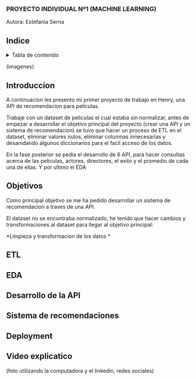 ### PROYECTO INDIVIDUAL Nº1 (MACHINE LEARNING)


Autora: Estefania Serna 



## Indice
<!-- TABLA DE CONTENIDO -->
<details>
  <summary>Tabla de contenido </summary>
  <ol>
    <li><a href="#Indice">Indice</a></li>
    <li><a href="#Introduccion">Introduccion</a></li>
    <li><a href="#Objetivos">Objectivos</a></li>
    <li><a href="#ETL">ETL</a></li>
    <li><a href="#EDA">EDA</a></li>
    <li><a href="#Desarrollo de la API">Desarrollo de la API</a></li>
    <li><a href="#Sistema de recomendaciones">Sistema de recomendaciones</a></li>
    <li><a href="#Deployment">Deployment</a></li>
    <li><a href="#Video explicativo">Video explicativo</a></li>
  </ol>
</details>

(imagenes)


## Introduccion 
A continuacion les presento mi primer proyecto de trabajo en Henry, una API de recomendacion para peliculas.

Trabaje con un dataset de peliculas el cual estaba sin normalizar, antes de empezar a desarrollar el objetivo principal del proyecto (crear una API y un sistema de recomendacion) se tuvo que hacer un proceso de ETL en el dataset, eliminar valores nulos, eliminar columnas innecesarias y desanidando algunos diccionarios para el facil acceso de los datos. 

En la fase posterior se pedia el desarrollo de 6 API, para hacer consultas acerca de las peliculas, actores, directores, el exito y el promedio de cada una de ellas. Y por ultimo el EDA

## Objetivos

Como principal objetivo se me ha pedido desarrollar un sistema de recomendacion a traves de una API.

El dataset no se encontraba normalizado, he tenido que hacer cambios y transformaciones al dataset para llegar al objetivo principal:

*Limpieza y transformacion de los datos
*
## ETL

## EDA

## Desarrollo de la API

## Sistema de recomendaciones 

## Deployment

## Video explicatico 
(foto utilizando la computadora y el linkedin, redes sociales)